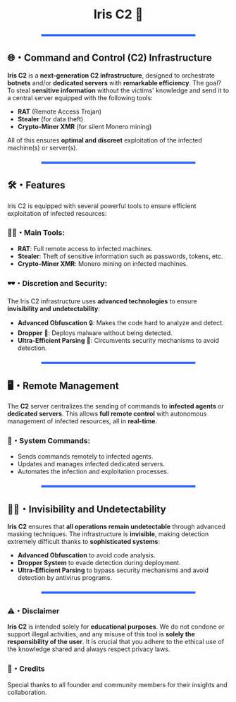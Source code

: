 <h1 align="center">Iris C2 🚀</h1>

<p align="center">
  <img src="https://github.com/mael0salah/MAEL0SALAH/blob/main/LINE.PNG?raw=true" />
</p>

## 🌐・Command and Control (C2) Infrastructure

**Iris C2** is a **next-generation C2 infrastructure**, designed to orchestrate **botnets** and/or **dedicated servers** with **remarkable efficiency**. The goal? To steal **sensitive information** without the victims' knowledge and send it to a central server equipped with the following tools:
- **RAT** (Remote Access Trojan)
- **Stealer** (for data theft)
- **Crypto-Miner XMR** (for silent Monero mining)

All of this ensures **optimal and discreet** exploitation of the infected machine(s) or server(s).

<p align="center">
  <img src="https://github.com/mael0salah/MAEL0SALAH/blob/main/LINE.PNG?raw=true" />
</p>

## 🛠️・Features

Iris C2 is equipped with several powerful tools to ensure efficient exploitation of infected resources:

### 🧑‍💻・**Main Tools**:
- **RAT**: Full remote access to infected machines.
- **Stealer**: Theft of sensitive information such as passwords, tokens, etc.
- **Crypto-Miner XMR**: Monero mining on infected machines.

### 🕶️・**Discretion and Security**:
The Iris C2 infrastructure uses **advanced technologies** to ensure **invisibility and undetectability**:

- **Advanced Obfuscation** 🔒: Makes the code hard to analyze and detect.
- **Dropper** 🛑: Deploys malware without being detected.
- **Ultra-Efficient Parsing** 🧹: Circumvents security mechanisms to avoid detection.

<p align="center">
  <img src="https://github.com/mael0salah/MAEL0SALAH/blob/main/LINE.PNG?raw=true" />
</p>

## 🖥️・**Remote Management**

The **C2** server centralizes the sending of commands to **infected agents** or **dedicated servers**. This allows **full remote control** with autonomous management of infected resources, all in **real-time**.

### 📡・**System Commands**:
- Sends commands remotely to infected agents.
- Updates and manages infected dedicated servers.
- Automates the infection and exploitation processes.

<p align="center">
  <img src="https://github.com/mael0salah/MAEL0SALAH/blob/main/LINE.PNG?raw=true" />
</p>

## 🏴‍☠️・**Invisibility and Undetectability**

**Iris C2** ensures that **all operations remain undetectable** through advanced masking techniques. The infrastructure is **invisible**, making detection extremely difficult thanks to **sophisticated systems**:

- **Advanced Obfuscation** to avoid code analysis.
- **Dropper System** to evade detection during deployment.
- **Ultra-Efficient Parsing** to bypass security mechanisms and avoid detection by antivirus programs.

<p align="center">
  <img src="https://github.com/mael0salah/MAEL0SALAH/blob/main/LINE.PNG?raw=true" />
</p>

### ⚠️・**Disclaimer**  
**Iris C2** is intended solely for **educational purposes**. We do not condone or support illegal activities, and any misuse of this tool is **solely the responsibility of the user**. It is crucial that you adhere to the ethical use of the knowledge shared and always respect privacy laws.

### 📜・**Credits**  
Special thanks to all founder and community members for their insights and collaboration.
